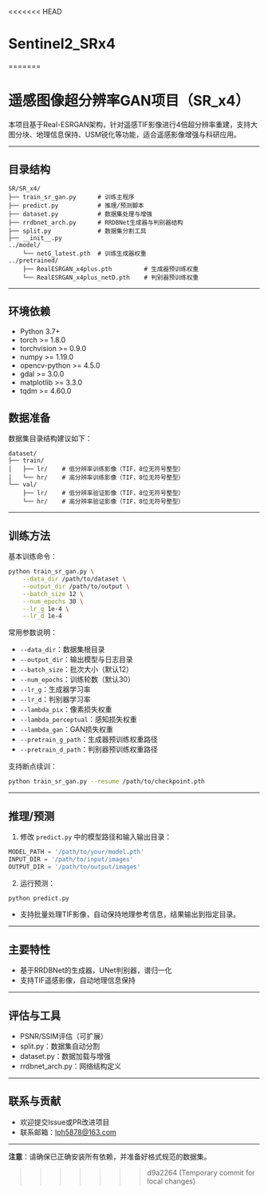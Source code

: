 <<<<<<< HEAD
# Sentinel2_SRx4
=======
# 遥感图像超分辨率GAN项目（SR_x4）

本项目基于Real-ESRGAN架构，针对遥感TIF影像进行4倍超分辨率重建，支持大图分块、地理信息保持、USM锐化等功能，适合遥感影像增强与科研应用。

---

## 目录结构

```
SR/SR_x4/
├── train_sr_gan.py      # 训练主程序
├── predict.py           # 推理/预测脚本
├── dataset.py           # 数据集处理与增强
├── rrdbnet_arch.py      # RRDBNet生成器与判别器结构
├── split.py             # 数据集分割工具
├── __init__.py
../model/
    └── netG_latest.pth  # 训练生成器权重
../pretrained/
    ├── RealESRGAN_x4plus.pth         # 生成器预训练权重
    └── RealESRGAN_x4plus_netD.pth    # 判别器预训练权重
```

---

## 环境依赖

- Python 3.7+
- torch >= 1.8.0
- torchvision >= 0.9.0
- numpy >= 1.19.0
- opencv-python >= 4.5.0
- gdal >= 3.0.0
- matplotlib >= 3.3.0
- tqdm >= 4.60.0


## 数据准备

数据集目录结构建议如下：

```
dataset/
├── train/
│   ├── lr/    # 低分辨率训练影像（TIF，8位无符号整型）
│   └── hr/    # 高分辨率训练影像（TIF，8位无符号整型）
└── val/
    ├── lr/    # 低分辨率验证影像（TIF，8位无符号整型）
    └── hr/    # 高分辨率验证影像（TIF，8位无符号整型）
```

---

## 训练方法

基本训练命令：

```bash
python train_sr_gan.py \
    --data_dir /path/to/dataset \
    --output_dir /path/to/output \
    --batch_size 12 \
    --num_epochs 30 \
    --lr_g 1e-4 \
    --lr_d 1e-4
```

常用参数说明：

- `--data_dir`：数据集根目录
- `--output_dir`：输出模型与日志目录
- `--batch_size`：批次大小（默认12）
- `--num_epochs`：训练轮数（默认30）
- `--lr_g`：生成器学习率
- `--lr_d`：判别器学习率
- `--lambda_pix`：像素损失权重
- `--lambda_perceptual`：感知损失权重
- `--lambda_gan`：GAN损失权重
- `--pretrain_g_path`：生成器预训练权重路径
- `--pretrain_d_path`：判别器预训练权重路径

支持断点续训：

```bash
python train_sr_gan.py --resume /path/to/checkpoint.pth
```

---

## 推理/预测

1. 修改 `predict.py` 中的模型路径和输入输出目录：

```python
MODEL_PATH = '/path/to/your/model.pth'
INPUT_DIR = '/path/to/input/images'
OUTPUT_DIR = '/path/to/output/images'
```

2. 运行预测：

```bash
python predict.py
```

- 支持批量处理TIF影像，自动保持地理参考信息，结果输出到指定目录。

---

## 主要特性

- 基于RRDBNet的生成器，UNet判别器，谱归一化
- 支持TIF遥感影像，自动地理信息保持
---

## 评估与工具

- PSNR/SSIM评估（可扩展）
- split.py：数据集自动分割
- dataset.py：数据加载与增强
- rrdbnet_arch.py：网络结构定义

---

## 联系与贡献

- 欢迎提交Issue或PR改进项目
- 联系邮箱：lph5878@163.com

---

**注意**：请确保已正确安装所有依赖，并准备好格式规范的数据集。 
>>>>>>> d9a2264 (Temporary commit for local changes)

